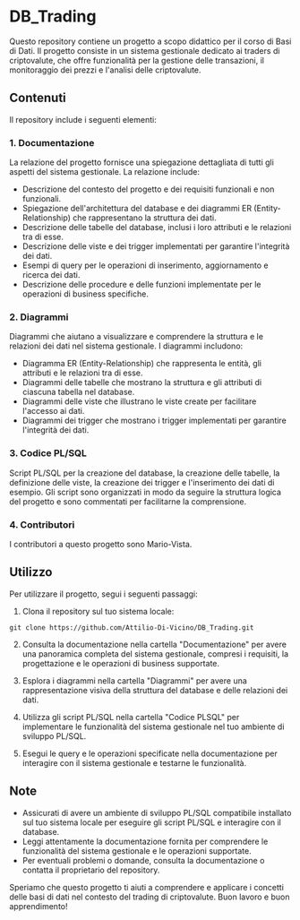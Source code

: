 # DB_Trading

Questo repository contiene un progetto a scopo didattico per il corso di Basi di Dati. Il progetto consiste in un sistema gestionale dedicato ai traders di criptovalute, che offre funzionalità per la gestione delle transazioni, il monitoraggio dei prezzi e l'analisi delle criptovalute.

## Contenuti

Il repository include i seguenti elementi:

### 1. Documentazione

La relazione del progetto fornisce una spiegazione dettagliata di tutti gli aspetti del sistema gestionale. La relazione include:

- Descrizione del contesto del progetto e dei requisiti funzionali e non funzionali.
- Spiegazione dell'architettura del database e dei diagrammi ER (Entity-Relationship) che rappresentano la struttura dei dati.
- Descrizione delle tabelle del database, inclusi i loro attributi e le relazioni tra di esse.
- Descrizione delle viste e dei trigger implementati per garantire l'integrità dei dati.
- Esempi di query per le operazioni di inserimento, aggiornamento e ricerca dei dati.
- Descrizione delle procedure e delle funzioni implementate per le operazioni di business specifiche.

### 2. Diagrammi

Diagrammi che aiutano a visualizzare e comprendere la struttura e le relazioni dei dati nel sistema gestionale. I diagrammi includono:

- Diagramma ER (Entity-Relationship) che rappresenta le entità, gli attributi e le relazioni tra di esse.
- Diagrammi delle tabelle che mostrano la struttura e gli attributi di ciascuna tabella nel database.
- Diagrammi delle viste che illustrano le viste create per facilitare l'accesso ai dati.
- Diagrammi dei trigger che mostrano i trigger implementati per garantire l'integrità dei dati.

### 3. Codice PL/SQL

Script PL/SQL per la creazione del database, la creazione delle tabelle, la definizione delle viste, la creazione dei trigger e l'inserimento dei dati di esempio. Gli script sono organizzati in modo da seguire la struttura logica del progetto e sono commentati per facilitarne la comprensione.

### 4. Contributori

I contributori a questo progetto sono Mario-Vista.

## Utilizzo

Per utilizzare il progetto, segui i seguenti passaggi:

1. Clona il repository sul tuo sistema locale:

```
git clone https://github.com/Attilio-Di-Vicino/DB_Trading.git
```

2. Consulta la documentazione nella cartella "Documentazione" per avere una panoramica completa del sistema gestionale, compresi i requisiti, la progettazione e le operazioni di business supportate.

3. Esplora i diagrammi nella cartella "Diagrammi" per avere una rappresentazione visiva della struttura del database e delle relazioni dei dati.

4. Utilizza gli script PL/SQL nella cartella "Codice PLSQL" per implementare le funzionalità del sistema gestionale nel tuo ambiente di sviluppo PL/SQL.

5. Esegui le query e le operazioni specificate nella documentazione per interagire con il sistema gestionale e testarne le funzionalità.

## Note

- Assicurati di avere un ambiente di sviluppo PL/SQL compatibile installato sul tuo sistema locale per eseguire gli script PL/SQL e interagire con il database.
- Leggi attentamente la documentazione fornita per comprendere le funzionalità del sistema gestionale e le operazioni supportate.
- Per eventuali problemi o domande, consulta la documentazione o contatta il proprietario del repository.

Speriamo che questo progetto ti aiuti a comprendere e applicare i concetti delle basi di dati nel contesto del trading di criptovalute. Buon lavoro e buon apprendimento!
